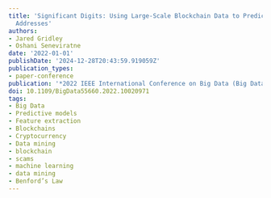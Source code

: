 ```yaml
---
title: 'Significant Digits: Using Large-Scale Blockchain Data to Predict Fraudulent
  Addresses'
authors:
- Jared Gridley
- Oshani Seneviratne
date: '2022-01-01'
publishDate: '2024-12-28T20:43:59.919059Z'
publication_types:
- paper-conference
publication: '*2022 IEEE International Conference on Big Data (Big Data)*'
doi: 10.1109/BigData55660.2022.10020971
tags:
- Big Data
- Predictive models
- Feature extraction
- Blockchains
- Cryptocurrency
- Data mining
- blockchain
- scams
- machine learning
- data mining
- Benford’s Law
---
```

